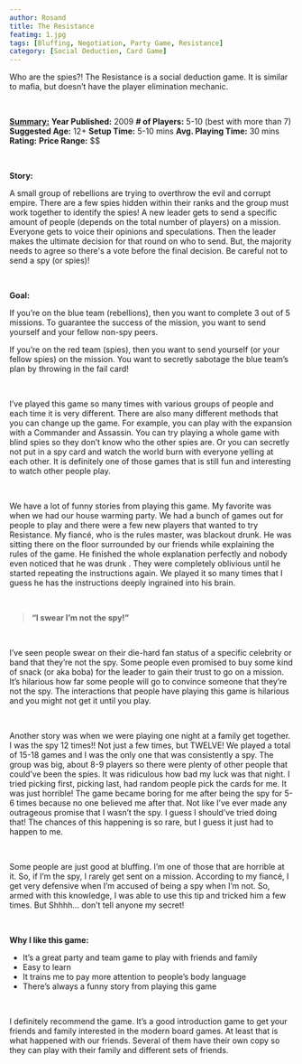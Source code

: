 ```yaml
---
author: Rosand
title: The Resistance
featimg: 1.jpg
tags: [Bluffing, Negotiation, Party Game, Resistance]
category: [Social Deduction, Card Game]
---
```


Who are the spies?! The Resistance is a social deduction game. It is similar to mafia, but doesn’t have the player elimination mechanic.

<br>

<b><u>Summary:</u></b> 
<b>Year Published:</b> 2009
<b># of Players:</b> 5-10 (best with more than 7)
<b>Suggested Age:</b> 12+
<b>Setup Time:</b> 5-10 mins
<b>Avg. Playing Time:</b> 30 mins
<b>Rating:</b> 
<b>Price Range:</b> $$

<br>


<b>Story:</b>

A small group of rebellions are trying to overthrow the evil and corrupt empire. There are a few spies hidden within their ranks and the group must work together to identify the spies!   A new leader gets to send a specific amount of people (depends on the total number of players) on a mission. Everyone gets to voice their opinions and speculations. Then the leader makes the ultimate decision for that round on who to send. But, the majority needs to agree so there's a vote before the final decision. Be careful not to send a spy (or spies)!

<br>

<b>Goal:</b>

If you’re on the blue team (rebellions), then you want to complete 3 out of 5 missions. To guarantee the success of the mission, you want to send yourself and your fellow non-spy peers.
 
If you’re on the red team (spies), then you want to send yourself (or your fellow spies) on the mission. You want to secretly sabotage the blue team’s plan by throwing in the fail card!

<br>

I’ve played this game so many times with various groups of people and each time it is very different. There are also many different methods that you can change up the game. For example, you can play with the expansion with a Commander and Assassin. You can try playing a whole game with blind spies so they don’t know who the other spies are. Or you can secretly not put in a spy card and watch the world burn with everyone yelling at each other. It is definitely one of those games that is still fun and interesting to watch other people play.

<br>

We have a lot of funny stories from playing this game. My favorite was when we had our house warming party. We had a bunch of games out for people to play and there were a few new players that wanted to try Resistance. My fiancé, who is the rules master, was blackout drunk. He was sitting there on the floor surrounded by our friends while explaining the rules of the game. He finished the whole explanation perfectly and nobody even noticed that he was drunk . They were completely oblivious until he started repeating the instructions again. We played it so many times that I guess he has the instructions deeply ingrained into his brain.

<br>

> <b>“I swear I’m not the spy!”</b>

<br>

I’ve seen people swear on their die-hard fan status of a specific celebrity or band that they’re not the spy. Some people even promised to buy some kind of snack (or aka boba) for the leader to gain their trust to go on a mission. It’s hilarious how far some people will go to convince someone that they’re not the spy. The interactions that people have playing this game is hilarious and you might not get it until you play.

<br>

Another story was when we were playing one night at a family get together. I was the spy 12 times!! Not just a few times, but TWELVE! We played a total of 15-18 games and I was the only one that was consistently a spy. The group was big, about 8-9 players so there were plenty of other people that could’ve been the spies. It was ridiculous how bad my luck was that night. I tried picking first, picking last, had random people pick the cards for me. It was just horrible! The game became boring for me after being the spy for 5-6 times because no one believed me after that. Not like I’ve ever made any outrageous promise that I wasn’t the spy. I guess I should’ve tried doing that! The chances of this happening is so rare, but I guess it just had to happen to me.

<br>

Some people are just good at bluffing. I’m one of those that are horrible at it. So, if I’m the spy, I rarely get sent on a mission. According to my fiancé, I get very defensive when I’m accused of being a spy when I’m not. So, armed with this knowledge, I was able to use this tip and tricked him a few times. But Shhhh… don’t tell anyone my secret!

<br>

<b>Why I like this game:</b>

* It’s a great party and team game to play with friends and family
* Easy to learn
* It trains me to pay more attention to people’s body language
* There’s always a funny story from playing this game

<br>

I definitely recommend the game. It’s a good introduction game to get your friends and family interested in the modern board games. At least that is what happened with our friends. Several of them have their own copy so they can play with their family and different sets of friends. 

